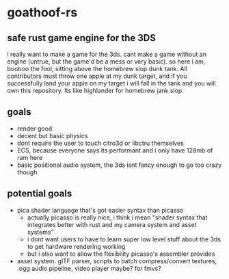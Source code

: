 # goathoof-rs
## safe rust game engine for the 3DS
i really want to make a game for the 3ds. cant make a game without an engine (untrue, but the game'd be a mess or very basic). so here i am, booboo the fool, sitting above the homebrew slop dunk tank. All contributors must throw one apple at my dunk target, and if you successfully land your apple on my target i will fall in the tank and you will own this repository. Its like highlander for homebrew jank slop. 

## goals
- render good
- decent but basic physics
- dont require the user to touch citro3d or libctru themselves
- ECS, because everyone says its performant and i only have 128mb of ram here
- basic positional audio system, the 3ds isnt fancy enough to go too crazy though

## potential goals
- pica shader language that's got easier syntax than picasso
  - actually picasso is really nice, i think i mean "shader syntax that integrates better with rust and my camera system and asset systems"
   - i dont want users to have to learn super low level stuff about the 3ds to get hardware rendering working 
   - but i also want to allow the flexibility picasso's assembler provides
- asset system. glTF parser, scripts to batch compress/convert textures, .ogg audio pipeline, video player maybe? for fmvs?
